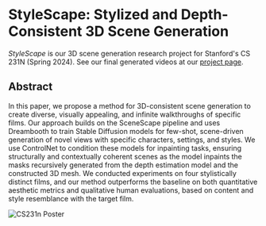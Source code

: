 # StyleScape: Stylized and Depth-Consistent 3D Scene Generation

_StyleScape_ is our 3D scene generation research project for Stanford's CS 231N (Spring 2024). See our final generated videos at our [project page](tinyurl.com/cs231n-stylescape).

## Abstract 
In this paper, we propose a method for 3D-consistent scene generation to create diverse, visually appealing, and infinite walkthroughs of specific films. Our approach builds on the SceneScape pipeline and uses Dreambooth to train Stable Diffusion models for few-shot, scene-driven generation of novel views with specific characters, settings, and styles. We use ControlNet to condition these models for inpainting tasks, ensuring structurally and contextually coherent scenes as the model inpaints the masks recursively generated from the depth estimation model and the constructed 3D mesh. We conducted experiments on four stylistically distinct films, and our method outperforms the baseline on both quantitative aesthetic metrics and qualitative human evaluations, based on content and style resemblance with the target film.

![CS231n Poster](https://github.com/49emily/cs231n-final-project/assets/44551281/5f28b45c-48c2-4563-a315-3d6434a3c3cb)
